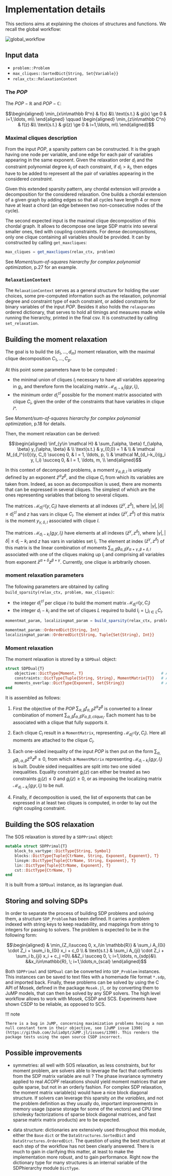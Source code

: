 # Implementation details

This sections aims at explaining the choices of structures and functions. We recall the global workflow:

![global_workflow](../images/hierarchy_workflow.png)

## Input data

- `problem::Problem`
- `max_cliques::SortedDict{String, Set{Variable}}`
- `relax_ctx::RelaxationContext`

### The $POP$

The $POP-\mathbb R$ and $POP-\mathbb C$:

```math
\begin{aligned}
\min_{x\in\mathbb R^n} & f(x) &\\
\text{s.t.} & gi(x) \ge 0 & i=1,\ldots, m\\
\end{aligned}
\qquad
\begin{aligned}
\min_{z\in\mathbb C^n} & f(z) &\\
\text{s.t.} & gi(z) \ge 0 & i=1,\ldots, m\\
\end{aligned}
```

### Maximal cliques description

From the input $POP$, a sparsity pattern can be constructed. It is the graph having one node per variable, and one edge for each pair of variables appearing in the same exponent. Given the relaxation order $d_i$ and the constraint polynomial degree $k_i$ of each constraint, if $d_i > k_i$, then edges have to be added to represent all the pair of variables appearing in the considered *constraint*.

Given this extended sparsity pattern, any chordal extension will provide a decomposition for the considered relaxation. One builds a chordal extension of a given graph by adding edges so that all cycles have length 4 or more have at least a chord (an edge between two non-consecutive nodes of the cycle).

The second expected input is the maximal clique decomposition of this chordal graph. It allows to decompose one large SDP matrix into several smaller ones, tied with coupling constraints. For dense decompositions, only one clique containing all variables should be provided. It can by constructed by calling `get_maxcliques`:

```julia
max_cliques = get_maxcliques(relax_ctx, problem)
```

See *Moment/sum-of-squares hierarchy for complex polynomial optimization*, p.27 for an example.

### `RelaxationContext`

The `RelaxationContext` serves as a general structure for holding the user choices, some pre-computed information such as the relaxation, polynomial degree and constraint type of each constraint, or added constraints for binary variables of the input $POP$. Besides it also holds the `relaxparams` ordered dictionary, that serves to hold all timings and measures made while running the hierarchy, printed in the final csv. It is constructed by calling `set_relaxation`.

## Building the moment relaxation

The goal is to build the $(d_1, \ldots, d_m)$ moment relaxation, with the maximal clique decomposition $C_1, \ldots, C_p$.

At this point some parameters have to be computed :

- the minimal union of cliques $I_i$ necessary to have all variables appearing in $g_i$, and therefore form the localizing matrix $\mathcal M_{d_i-k_i}(g_i y, I_i)$,
- the minimum order $d_i^{cl}$ possible for the moment matrix associated with clique $C_i$, given the order of the constraints that have variables in clique $i$^.

See *Moment/sum-of-squares hierarchy for complex polynomial optimization*, p.18 for details.

Then, the moment relaxation can be derived:

```math
\begin{aligned}
\inf_{y\in \mathcal H} & \sum_{\alpha, \beta} f_{\alpha, \beta} y_{\alpha, \beta} & \\
\text{s.t.}            & y_{0,0} = 1 & \\
                       & \mathcal M_{d_l^{cl}}(y, C_l) \succeq 0, & l = 1, \ldots, p, \\
                       & \mathcal M_{d_i-k_i}(g_i y, I_i) \succeq 0, & l = 1, \ldots, m, \\
\end{aligned}
```

In this context of decomposed problems, a moment $y_{\alpha, \beta, l}$ is uniquely defined by an exponent $\bar{z}^\alpha z^\beta$, and the clique $C_l$ from which its variables are taken from. Indeed, as soon as decomposition is used, there are moments that can be expressed in several cliques. The simplest of which are the ones representing variables that belong to several cliques.

The matrices $\mathcal M_{d_l^{cl}}(y, C_l)$ have elements at all indexes $(\bar{z}^\gamma, z^\delta)$, where $|\gamma|, |\delta| \le d_l^{cl}$ and $z$ has vars in clique $C_l$. The element at index $(\bar{z}^\gamma, z^\delta)$ of this matrix is the moment $y_{\gamma, \delta, l}$ associated with clique $l$.

The matrices $\mathcal M_{d_i-k_i}(g_i y, I_i)$ have elements at all indexes $(\bar{z}^\gamma, z^\delta)$, where $|\gamma|, |\delta| \le d_i-k_i$ and $z$ has vars in variables set $I_i$. The element at index $(\bar{z}^\gamma, z^\delta)$ of this matrix is the linear combination of moments $\sum_{\alpha, \beta} g_{\alpha, \beta} y_{\alpha+\gamma, \beta+\delta, l}$ associated with one of the cliques making up $I_i$ and comprising all variables from exponent $\bar{z}^{\alpha+\delta} z^{\beta+\gamma}$. Currently, one clique is arbitrarily chosen.

### moment relaxation parameters

The following parameters are obtained by calling `build_sparsity(relax_ctx, problem, max_cliques)`:

- the integer $d_i^{cl}$ per clique $i$ to build the moment matrix $\mathcal M_{d_i^{cl}}(y, C_i)$
- the integer $d_i - k_i$ and the set of cliques $L$ required to build $I_i = \bigcup_{l\in L} C_l$.

```julia
momentmat_param, localizingmat_param = build_sparsity(relax_ctx, problem, max_cliques)

momentmat_param::OrderedDict{String, Int}
localizingmat_param::OrderedDict{String, Tuple{Set{String}, Int}}
```

### Moment relaxation

The moment relaxation is stored by a `SDPDual` object:

```julia
struct SDPDual{T}
    objective::DictType{Moment, T}                                  # A linear comb. of moments, to be maximized
    constraints::DictType{Tuple{String, String}, MomentMatrix{T}}   # A set of moment matrices, either SDP or Null. A constraint (`key[1]`) can be split on several cliques (`key[2]`)
    moments_overlap::DictType{Exponent, Set{String}}                # A set of clique per exponent, describing coupling constraints
end
```

It is assembled as follows:

1. First the objective of the $POP$ $\sum_{\alpha, \beta} f_{\alpha, \beta} \bar{z}^\alpha z^\beta$ is converted to a linear combination of moment $\sum_{\alpha, \beta} f_{\alpha, \beta} y_{\alpha, \beta, clique_i}$. Each moment has to be associated with a clique that fully supports it.

2. Each clique $C_l$ result in a `MomentMatrix`, representing $\mathcal M_{d_l^{cl}}(y, C_l)$. Here all moments are attached to the clique $C_l$.

3. Each one-sided inequality of the input $POP$ is then put on the form $\sum_{\alpha, \beta} g_{i, \alpha, \beta} \bar{z}^\alpha z^\beta \ge 0$, from which a `MomentMatrix` representing $\mathcal M_{d_i-k_i}(g_i y, I_i)$ is built. Double sided inequalities are split into two one sided inequalities.
    Equality constraint $g_i(z)$ can either be treated as two constraints $g_i(z) \le 0$ and $g_i(z) \ge 0$, or as imposing the localizing matrix $\mathcal M_{d_i-k_i}(g_i y, I_i)$ to be null.

4. Finally, if decomposition is used, the list of exponents that can be expressed in at least two cliques is computed, in order to lay out the right coupling constraint.

## Building the SOS relaxation

The SOS relaxation is stored by a `SDPPrimal` object:

```julia
mutable struct SDPPrimal{T}
    block_to_vartype::DictType{String, Symbol}                          # Either :SDP, :Sym, :SDPC, :SymC
    blocks::DictType{Tuple{CtrName, String, Exponent, Exponent}, T}     # (constraintname, block_name, γ, δ) -> coeff
    linsym::DictType{Tuple{CtrName, String, Exponent}, T}               # (constraintname, block_name, var) -> coeff
    lin::DictType{Tuple{CtrName, Exponent}, T}                          # (constraintname, var) -> coeff
    cst::DictType{CtrName, T}                                           #  constraintname -> coeff
end
```

It is built from a `SDPDual` instance, as its lagrangian dual.

## Storing and solving SDPs

In order to separate the process of building SDP problems and solving them, a structure `SDP_Problem` has been defined. It carries a problem indexed with string keys to keep readability, and mappings from string to integers for passing to solvers. The problem is expected to be in the following form:

```math
\begin{aligned}
& \min_{Z_i\succeq 0, x_i\in \mathbb{R}}
& \sum_i A_{0i} \cdot Z_i + \sum_i b_{0i} x_i + c_0 \\
& \text{s.t.}
& \sum_i A_{ji} \cdot Z_i + \sum_i b_{ji} x_i + c_j =0\\
&&Z_i \succeq 0, \; i=1,\ldots, n_{sdp}&\\
&&x_i\in\mathbb{R}, \; i=1,\ldots,n_{scal}
\end{aligned}
```

Both `SDPPrimal` and `SDPDual` can be converted into `SDP_Problem` instances. This instances can be saved to text files with a homemade file format `*.sdp`, and imported back. Finally, these problems can be solved by using the C API of Mosek, defined in the package `Mosek.jl`, or by converting them to JuMP models, that can then be solved by any SDP solvers. The high level workflow allows to work with Mosek, CSDP and SCS. Experiments have shown CSDP to be reliable, as opposed to SCS.

!!! note

    There is a bug in JuMP, concerning maximization problems having a non null constant term in their objective, see [JuMP issue 1390](https://github.com/JuliaOpt/JuMP.jl/issues/1390). This renders the package tests using the open source CSDP incorrect.

## Possible improvements

- symmetries: all well with SOS relaxation, as less constraints, but for moment problem, are solvers able to leverage the fact that coefficients from the SDP matrix variable are null ? The phase invariance symmetry applied to real $ACOPF$ relaxations should yield moment matrices that are quite sparse, but not in an orderly fashion. For complex SDP relaxation, the moment matrix variable(s) would have a nice block diagonal structure. If solvers can leverage this sparsity *on the variables*, and not the problem definition as they usually do, important improvements in memory usage (sparse storage for some of the vectors) and CPU time (cholesky factorizations of sparse block diagonal matrices, and fast sparse matrix matrix products) are to be expected.

- data structure: dictionaries are extensively used throughout this module, either the `Base` `dict` or the `DataStructures.SortedDict` and `DataStructures.OrderedDict`. The question of using the best structure at each step of the workflow has not been clearly answered. There is much to gain in clarifying this matter, at least to make the implementation more robust, and to gain performance. Right now the dictionary type for many structures is an internal variable of the SDPhierarchy module `DictType`.